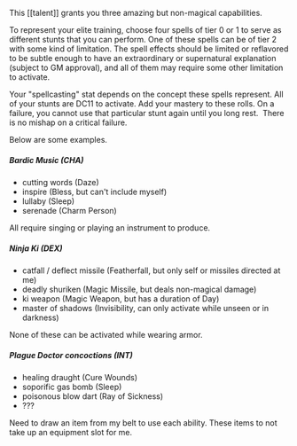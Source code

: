 This [[talent]] grants you three amazing but non-magical capabilities.

To represent your elite training, choose four spells of tier 0 or 1 to serve as different stunts that you can perform. One of these spells can be of tier 2 with some kind of limitation. The spell effects should be limited or reflavored to be subtle enough to have an extraordinary or supernatural explanation (subject to GM approval), and all of them may require some other limitation to activate.

Your "spellcasting" stat depends on the concept these spells represent. All of your stunts are DC11 to activate. Add your mastery to these rolls. On a failure, you cannot use that particular stunt again until you long rest.  There is no mishap on a critical failure.

Below are some examples.

##### Bardic Music (CHA)

* cutting words (Daze)
* inspire (Bless, but can't include myself)
* lullaby (Sleep)
* serenade (Charm Person)

All require singing or playing an instrument to produce.

##### Ninja Ki (DEX)

* catfall / deflect missile (Featherfall, but only self or missiles directed at me)
* deadly shuriken (Magic Missile, but deals non-magical damage)
* ki weapon (Magic Weapon, but has a duration of Day)
* master of shadows (Invisibility, can only activate while unseen or in darkness)

None of these can be activated while wearing armor.

##### Plague Doctor concoctions (INT)

* healing draught (Cure Wounds)
* soporific gas bomb (Sleep)
* poisonous blow dart (Ray of Sickness)
* ???

Need to draw an item from my belt to use each ability. These items to not take up an equipment slot for me.

